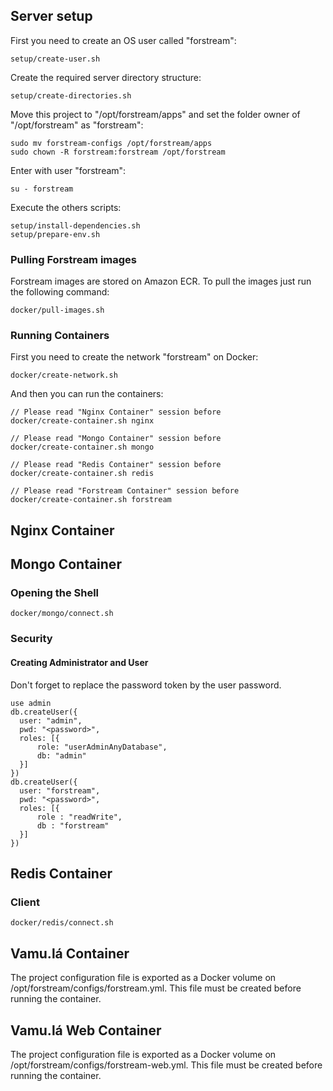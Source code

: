 ## Server setup ##

First you need to create an OS user called "forstream":
````
setup/create-user.sh
````
Create the required server directory structure:
````
setup/create-directories.sh
````
Move this project to "/opt/forstream/apps" and set the folder owner of "/opt/forstream" as "forstream":
````
sudo mv forstream-configs /opt/forstream/apps
sudo chown -R forstream:forstream /opt/forstream
````
Enter with user "forstream":
````
su - forstream
````
Execute the others scripts:
````
setup/install-dependencies.sh
setup/prepare-env.sh
````

### Pulling Forstream images ###

Forstream images are stored on Amazon ECR. To pull the images just run the following command:
````
docker/pull-images.sh
````

### Running Containers ###

First you need to create the network "forstream" on Docker:
````
docker/create-network.sh
````
And then you can run the containers:
````
// Please read "Nginx Container" session before
docker/create-container.sh nginx

// Please read "Mongo Container" session before
docker/create-container.sh mongo

// Please read "Redis Container" session before
docker/create-container.sh redis

// Please read "Forstream Container" session before
docker/create-container.sh forstream
````

## Nginx Container ##

## Mongo Container ##

### Opening the Shell ###
````
docker/mongo/connect.sh
````

### Security ###

#### Creating Administrator and User ####

Don't forget to replace the password token by the user password.
````
use admin
db.createUser({
  user: "admin",
  pwd: "<password>",
  roles: [{
      role: "userAdminAnyDatabase",
      db: "admin"
  }]
})
db.createUser({
  user: "forstream",
  pwd: "<password>",
  roles: [{
      role : "readWrite",
      db : "forstream"
  }]
})
````

## Redis Container ##

### Client ###

````
docker/redis/connect.sh
````

## Vamu.lá Container ##

The project configuration file is exported as a Docker volume on /opt/forstream/configs/forstream.yml.
This file must be created before running the container.

## Vamu.lá Web Container ##

The project configuration file is exported as a Docker volume on /opt/forstream/configs/forstream-web.yml.
This file must be created before running the container.
